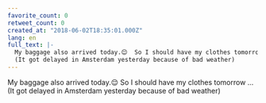 ```yaml
---
favorite_count: 0
retweet_count: 0
created_at: "2018-06-02T18:35:01.000Z"
lang: en
full_text: |-
  My baggage also arrived today.😌  So I should have my clothes tomorrow ...
  (It got delayed in Amsterdam yesterday because of bad weather)
---
```


My baggage also arrived today.😌 So I should have my clothes tomorrow ... (It
got delayed in Amsterdam yesterday because of bad weather)
